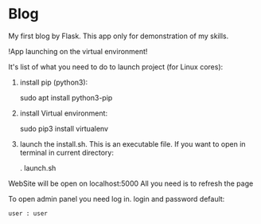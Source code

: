 # Blog
My first blog by Flask. This app only for demonstration of my skills.

!App launching on the virtual environment!

It's list of what you need to do to launch project (for Linux cores):
1. install pip (python3):
    
    sudo apt install python3-pip

2. install Virtual environment:

    sudo pip3 install virtualenv
    
3. launch the install.sh. This is an executable file. 
If you want to open in terminal in current directory:

    . launch.sh

WebSite will be open on localhost:5000
All you need is to refresh the page

To open admin panel you need log in. 
login and password default:

    user : user
